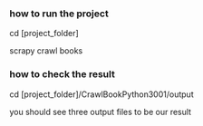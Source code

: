 ### how to run the project
cd [project_folder]

scrapy crawl books
### how to check the result
cd [project_folder]/CrawlBookPython3001/output

you should see three output files to be our result 
